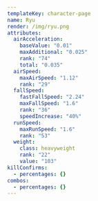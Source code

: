 ```yaml
---
templateKey: character-page
name: Ryu
render: /img/ryu.png
attributes:
  airAcceleration:
    baseValue: "0.01"
    maxAdditional: "0.025"
    rank: "74"
    total: "0.035"
  airSpeed:
    maxAirSpeed: "1.12"
    rank: "29"
  fallSpeed:
    fastFallSpeed: "2.24"
    maxFallSpeed: "1.6"
    rank: "36"
    speedIncrease: "40%"
  runSpeed:
    maxRunSpeed: "1.6"
    rank: "53"
  weight:
    class: heavyweight
    rank: "22"
    value: "103"
killConfirms:
  - percentages: {}
combos:
  - percentages: {}
---
```

